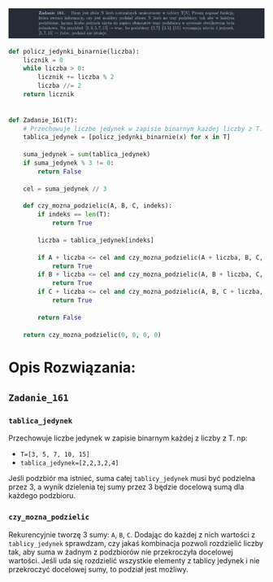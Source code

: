 <picture>
  <source srcset="../../srt/zbior_zadan/161.png" media="(prefers-color-scheme: light)">
  <source srcset="../../srt/zbior_zadan/black_161.png" media="(prefers-color-scheme: dark)">
  <img src="../../srt/zbior_zadan/black_161.png" alt="zadanie 161">
</picture>

```python
def policz_jedynki_binarnie(liczba):
    licznik = 0
    while liczba > 0:
        licznik += liczba % 2
        liczba //= 2
    return licznik


def Zadanie_161(T):
    # Przechowuje liczbe jedynek w zapisie binarnym każdej liczby z T.
    tablica_jedynek = [policz_jedynki_binarnie(x) for x in T]

    suma_jedynek = sum(tablica_jedynek)
    if suma_jedynek % 3 != 0:
        return False

    cel = suma_jedynek // 3

    def czy_mozna_podzielic(A, B, C, indeks):
        if indeks == len(T):
            return True

        liczba = tablica_jedynek[indeks]

        if A + liczba <= cel and czy_mozna_podzielic(A + liczba, B, C, indeks + 1):
            return True
        if B + liczba <= cel and czy_mozna_podzielic(A, B + liczba, C, indeks + 1):
            return True
        if C + liczba <= cel and czy_mozna_podzielic(A, B, C + liczba, indeks + 1):
            return True

        return False

    return czy_mozna_podzielic(0, 0, 0, 0)
```

# Opis Rozwiązania:
## `Zadanie_161`

### `tablica_jedynek`
Przechowuje liczbe jedynek w zapisie binarnym każdej z liczby z T. np:
- `T=[3, 5, 7, 10, 15]`
- `tablica_jedynek=[2,2,3,2,4]`
        

Jeśli podzbiór ma istnieć, suma całej `tablicy_jedynek` musi być podzielna przez 3, a wynik
dzielenia tej sumy przez 3 będzie docelową sumą dla każdego podzbioru.

### `czy_mozna_podzielic`
Rekurencyjnie tworzę 3 sumy: `A`, `B`, `C`. Dodając do każdej z nich wartości z `tablicy_jedynek` sprawdzam,
czy jakaś kombinacja pozwoli rozdzielić liczby tak, aby suma w żadnym z podzbiorów nie przekroczyła docelowej wartości.
Jeśli uda się rozdzielić wszystkie elementy z tablicy jedynek i nie przekroczyć docelowej sumy, to podział jest możliwy.

